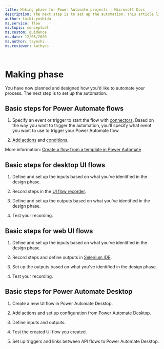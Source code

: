 ```yaml
---
title: Making phase for Power Automate projects | Microsoft Docs
description: The next step is to set up the automation. This article lists the relevant documentation to help you do so.
author: taiki-yoshida
ms.service: flow
ms.topic: conceptual
ms.custom: guidance
ms.date: 12/05/2020
ms.author: tayoshi
ms.reviewer: kathyos

---
```


# Making phase

You have now planned and designed how you'd like to automate your process.
The next step is to set up the automation.

## Basic steps for Power Automate flows

1.  Specify an event or trigger to start the flow with
    [connectors](https://docs.microsoft.com/connectors/). Based on the way you
    want to trigger the automation, you'll specify what event you want to use
    to trigger your Power Automate flow.

2.  [Add actions](../../multi-step-logic-flow.md) and [conditions](../../add-condition.md).

More information: [Create a flow from a template in Power Automate](../../get-started-logic-template.md)

## Basic steps for desktop UI flows

1.  Define and set up the inputs based on what you've identified in the
    design phase.

2.  Record steps in the [UI flow recorder](../../ui-flows/create-desktop.md).

3.  Define and set up the outputs based on what you've identified in the
    design phase.

4.  Test your recording.

## Basic steps for web UI flows

1.  Define and set up the inputs based on what you've identified in the design phase.

2.  Record steps and define outputs in [Selenium IDE](../../ui-flows/create-web.md).

3.  Set up the outputs based on what you've identified in the design phase.

4.  Test your recording.

## Basic steps for Power Automate Desktop 

1.  Create a new UI flow in Power Automate Desktop.

2.  Add actions and set up configuration from [Power Automate Desktop](../../ui-flows/desktop/introduction.md).

3.  Define inputs and outputs.

4.  Test the created UI flow you created.

5.  Set up triggers and links between API flows to Power Automate Desktop.<!--note from editor: Edit okay?-->

